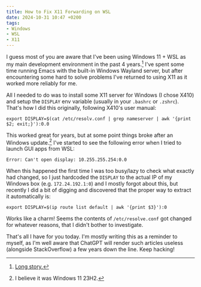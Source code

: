 ```yaml
---
title: How to Fix X11 Forwarding on WSL
date: 2024-10-31 10:47 +0200
tags:
- Windows
- WSL
- X11
---
```


I guess most of you are aware that I've been using Windows 11 + WSL as my main development environment in the past 4 years.[^1] I've spent some time running Emacs with the built-in Windows Wayland server, but after encountering some hard to solve problems I've returned to using X11 as it worked more reliably for me.

All I needed to do was to install some X11 server for Windows (I chose X410) and setup the `DISPLAY` env variable (usually in your `.bashrc` or `.zshrc`). That's how I did this originally, following X410's user manual:

``` shell
export DISPLAY=$(cat /etc/resolv.conf | grep nameserver | awk '{print $2; exit;}'):0.0
```

This worked great for years, but at some point things broke after an Windows update.[^2] I've started to see the following error when I tried to launch GUI apps from WSL:

```
Error: Can't open display: 10.255.255.254:0.0
```

When this happened the first time I was too busy/lazy to check what exactly had changed, so I just hardcoded the `DISPLAY` to the actual IP of my Windows box (e.g. `172.24.192.1:0`) and I mostly forgot about this, but recently I did a bit of digging and discovered that the proper way to extract it automatically is:

```
export DISPLAY=$(ip route list default | awk '{print $3}'):0
```

Works like a charm! Seems the contents of `/etc/resolve.conf` got changed for whatever reasons, that I didn't bother to investigate.

That's all I have for you today. I'm mostly writing this as a reminder to myself, as I'm well aware that ChatGPT will render such articles useless (alongside StackOverflow) a few years down the line. Keep hacking!

[^1]: [Long story.](https://metaredux.com/posts/2021/07/31/back-to-linux.html)
[^2]: I believe it was Windows 11 23H2.
